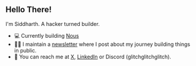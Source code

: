 ## Hello There!

I'm Siddharth. A hacker turned builder.

- 💻 Currently building [Nous](https://nous.fyi)
- ✍🏽 I maintain a [newsletter](https://sidbin.substack.com/) where I post about my journey building things in public.
- 📱 You can reach me at [X](https://x.com/sidbing), [LinkedIn](https://www.linkedin.com/in/siddharth-balyan/) or Discord (glitchglitchglitch).
